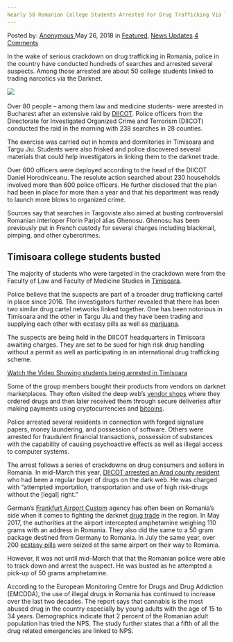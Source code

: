 ```yaml
---
Nearly 50 Romanian College Students Arrested For Drug Trafficking Via The Dark Web
---
```

<article class="post-listing post-25842 post type-post status-publish format-standard has-post-thumbnail hentry 
 tag-1447 tag-college tag-dark tag-romanian tag-students tag-trafficking tag-web">
<div class="post-inner">
<span>Posted by: <a href="https://www.deepdotweb.com/author/anony/" title="">Anonymous </a></span>
<span>May 26, 2018</span>
<span>in <a href="https://www.deepdotweb.com/category/deepdot-news/" rel="category tag">Featured</a>, <a href="https://www.deepdotweb.com/category/news-updates/" rel="category tag">News Updates</a></span>
<span><a href="https://www.deepdotweb.com/2018/05/26/nearly-50-romanian-college-students-arrested-for-drug-trafficking-via-the-dark-web/#comments">4 Comments</a></span>


<p>In the wake of serious crackdown on drug trafficking in Romania, police in the country have conducted hundreds of searches and arrested several suspects. Among those arrested are about 50 college students linked to trading narcotics via the Darknet.</p>
<p><img class="wp-image-25843" src="/imgs/2018/05/word-image-56.jpeg" srcset="/imgs/2018/05/word-image-56.jpeg 700w, /imgs/2018/05/word-image-56-300x144.jpeg 300w" sizes="(max-width: 700px) 100vw, 700px" /></p>
<p>Over 80 people – among them law and medicine students- were arrested in Bucharest after an extensive raid by <a href="http://www.diicot.ro/">DIICOT</a>. Police officers from the Directorate for Investigated Organized Crime and Terrorism (DIICOT) conducted the raid in the morning with 238 searches in 28 counties.</p>
<p>The exercise was carried out in homes and dormitories in Timisoara and Targu Jiu. Students were also frisked and police discovered several materials that could help investigators in linking them to the darknet trade.</p>
<p>Over 600 officers were deployed according to the head of the DIICOT Daniel Horodniceanu. The resolute action searched about 230 households involved more than 600 police officers. He further disclosed that the plan had been in place for more than a year and that his department was ready to launch more blows to organized crime.</p>
<p>Sources say that searches in Targoviste also aimed at busting controversial Romanian interloper Florin Parjol alias Ghenosu. Ghenosu has been previously put in French custody for several charges including blackmail, pimping, and other cybercrimes.</p>
<h2><a id="post-25842-_wbnlgepqbry7"></a><strong>Timisoara college students busted</strong></h2>
<p>The majority of students who were targeted in the crackdown were from the Faculty of Law and Faculty of Medicine Studies in <a href="http://www.opiniatimisoarei.ro/pe-banda-rulanta-aproape-50-de-studenti-la-drept-si-medicina-anchetati-pentru-trafic-de-droguri-adusi-la-diicot-timisoara-foto-si-video/16/05/2018">Timisoara</a>.</p>
<p>Police believe that the suspects are part of a broader drug trafficking cartel in place since 2016. The investigators further revealed that there has been two similar drug cartel networks linked together. One has been notorious in Timisoara and the other in Targu Jiu and they have been trading and supplying each other with ecstasy pills as well as <a href="https://www.deepdotweb.com/tag/marijuana">marijuana</a>.</p>
<p>The suspects are being held in the DIICOT headquarters in Timisoara awaiting charges. They are set to be sued for high risk drug handling without a permit as well as participating in an international drug trafficking scheme.</p>
<p><a href="http://www.opiniatimisoarei.ro/wp-content/uploads/2018/05/suspect-mascati-politie.mp4">Watch the Video Showing students being arrested in Timisoara</a></p>
<p>Some of the group members bought their products from vendors on darknet marketplaces. They often visited the deep web’s <a href="https://www.deepdotweb.com/marketplace-directory/categories/vendor-shops">vendor shops</a> where they ordered drugs and then later received them through secure deliveries after making payments using cryptocurrencies and <a href="https://www.deepdotweb.com/tag/bitcoin/">bitcoins</a>.</p>
<p>Police arrested several residents in connection with forged signature papers, money laundering, and possession of software. Others were arrested for fraudulent financial transactions, possession of substances with the capability of causing psychoactive effects as well as illegal access to computer systems.</p>
<p>The arrest follows a series of crackdowns on drug consumers and sellers in Romania. In mid-March this year, <a href="https://www.deepdotweb.com/2018/03/31/romanian-arrested-four-package-interceptions/">DIICOT arrested an Arad county resident</a> who had been a regular buyer of drugs on the dark web. He was charged with “attempted importation, transportation and use of high risk-drugs without the [legal] right.”</p>
<p>German’s <a href="https://www.deepdotweb.com/2016/11/24/frankfurt-customs-bust-leads-even-bigger-trouble-five-austrian-residents/">Frankfurt Airport Custom</a> agency has often been on Romania’s side when it comes to fighting the darknet <a href="https://www.deepdotweb.com/tag/drug/">drug trade</a> in the region. In May 2017, the authorities at the airport intercepted amphetamine weighing 110 grams with an address in Romania. They also did the same to a 50 gram package destined from Germany to Romania. In July the same year, over 200 <a href="https://www.deepdotweb.com/tag/ecstasy/">ecstasy pills</a> were seized at the same airport on their way to Romania.</p>
<p>However, it was not until mid-March that that the Romanian police were able to track down and arrest the suspect. He was busted as he attempted a pick-up of 50 grams amphetamine.</p>
<p>According to the European Monitoring Centre for Drugs and Drug Addiction (EMCDDA), the use of illegal drugs in Romania has continued to increase over the last two decades. The report says that cannabis is the most abused drug in the country especially by young adults with the age of 15 to 34 years. Demographics indicate that 2 percent of the Romanian adult population has tried the NPS. The study further states that a fifth of all the drug related emergencies are linked to NPS.</p>
</div>
<span style="display:none"><a href="https://www.deepdotweb.com/tag/50/" rel="tag">50</a> <a href="https://www.deepdotweb.com/tag/arrested/" rel="tag">arrested</a> <a href="https://www.deepdotweb.com/tag/college/" rel="tag">college</a> <a href="https://www.deepdotweb.com/tag/dark/" rel="tag">dark</a>  <a href="https://www.deepdotweb.com/tag/romanian/" rel="tag">romanian</a> <a href="https://www.deepdotweb.com/tag/students/" rel="tag">students</a> <a href="https://www.deepdotweb.com/tag/trafficking/" rel="tag">trafficking</a> <a href="https://www.deepdotweb.com/tag/web/" rel="tag">web</a></span> <span style="display:none" class="updated">2018-05-26<a href="https://www.deepdotweb.com/author/anony/" title="Posts by Anonymous" rel="author">Anonymous</a></strong></div>
</div>
</article>

